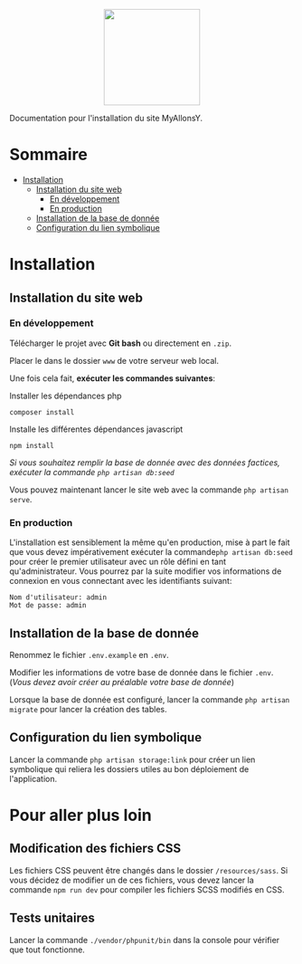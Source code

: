<p align="center"><img height="170" src="https://photos.smugmug.com/photos/i-VKnSVxZ/0/X2/i-VKnSVxZ-X2.png"></p>

Documentation pour l'installation du site MyAllonsY. 

# Sommaire

* [Installation](#installation)
    * [Installation du site web](#installation-du-site-web)
        * [En développement](#en-dveloppement)
        * [En production](#en-production)
    * [Installation de la base de donnée](#installation-de-la-base-de-donne)
    * [Configuration du lien symbolique](#configuration-du-lien-symbolique)

# Installation

## Installation du site web

### En développement

Télécharger le projet avec **Git bash** ou directement en ``.zip``.

Placer le dans le dossier ``www`` de votre serveur web local.

Une fois cela fait, **exécuter les commandes suivantes**:
    
Installer les dépendances php
    
    composer install
    
Installe les différentes dépendances javascript

    npm install
    
*Si vous souhaitez remplir la base de donnée avec des données factices, exécuter la commande `php artisan db:seed`*
    
Vous pouvez maintenant lancer le site web avec la commande ``php artisan serve``.

### En production

L'installation est sensiblement la même qu'en production, mise à part le fait que vous devez impérativement exécuter la commande`php artisan db:seed` pour créer le premier utilisateur avec un rôle défini en tant qu'administrateur.
Vous pourrez par la suite modifier vos informations de connexion en vous connectant avec les identifiants suivant:

    Nom d'utilisateur: admin
    Mot de passe: admin

## Installation de la base de donnée

Renommez le fichier `.env.example` en `.env`.

Modifier les informations de votre base de donnée dans le fichier ``.env``. (*Vous devez avoir créer au préalable votre base de donnée*)

Lorsque la base de donnée est configuré, lancer la commande ``php artisan migrate`` pour lancer la création des tables.

## Configuration du lien symbolique

Lancer la commande ``php artisan storage:link`` pour créer un lien symbolique qui reliera les dossiers utiles au bon déploiement de l'application.

# Pour aller plus loin

## Modification des fichiers CSS

Les fichiers CSS peuvent être changés dans le dossier `/resources/sass`.
Si vous décidez de modifier un de ces fichiers, vous devez lancer la commande `npm run dev` pour compiler les fichiers SCSS modifiés en CSS. 

## Tests unitaires

Lancer la commande `./vendor/phpunit/bin` dans la console pour vérifier que tout fonctionne.
